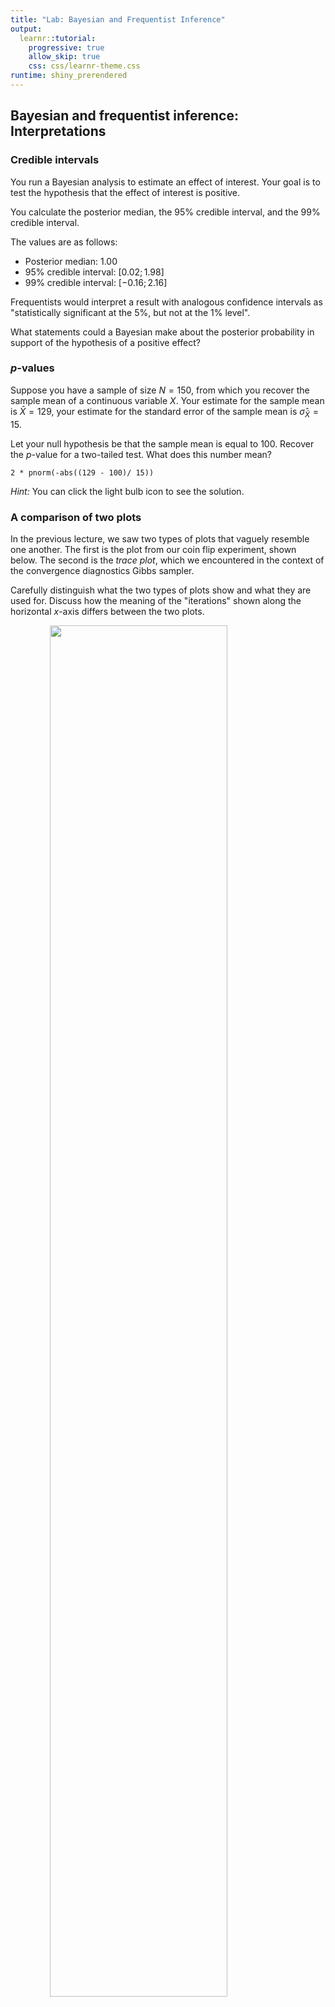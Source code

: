 ```yaml
---
title: "Lab: Bayesian and Frequentist Inference"
output: 
  learnr::tutorial:
    progressive: true
    allow_skip: true
    css: css/learnr-theme.css
runtime: shiny_prerendered
---
```





## Bayesian and frequentist inference: Interpretations

### Credible intervals

You run a Bayesian analysis to estimate an effect of interest. Your goal is to test the hypothesis that the effect of interest is positive.

You calculate the posterior median, the 95% credible interval, and the 99% credible interval.

The values are as follows:

-   Posterior median: $1.00$
-   95% credible interval: $[0.02; 1.98]$
-   99% credible interval: $[-0.16; 2.16]$

Frequentists would interpret a result with analogous confidence intervals as "statistically significant at the 5%, but not at the 1% level".

What statements could a Bayesian make about the posterior probability in support of the hypothesis of a positive effect?

### $p$-values

Suppose you have a sample of size $N=150$, from which you recover the sample mean of a continuous variable $X$. Your estimate for the sample mean is $\bar{X} = 129$, your estimate for the standard error of the sample mean is $\hat{\sigma}_{\bar{X}} = 15$.

Let your null hypothesis be that the sample mean is equal to 100. Recover the $p$-value for a two-tailed test. What does this number mean?

<div class="tutorial-exercise" data-label="p-val-exercixe" data-completion="1" data-diagnostics="1" data-startover="1" data-lines="0" data-pipe="|&gt;"><script type="application/json" data-ui-opts="1">{"engine":"r","has_checker":false,"caption":"<span data-i18n=\"text.enginecap\" data-i18n-opts=\"{&quot;engine&quot;:&quot;R&quot;}\">R Code<\/span>"}</script></div>

<div class="tutorial-exercise-support" data-label="p-val-exercixe-solution" data-completion="1" data-diagnostics="1" data-startover="1" data-lines="0" data-pipe="|&gt;">

```text
2 * pnorm(-abs((129 - 100)/ 15))
```

</div>

*Hint:* You can click the light bulb icon to see the solution.

### A comparison of two plots

In the previous lecture, we saw two types of plots that vaguely resemble one another. The first is the plot from our coin flip experiment, shown below. The second is the *trace plot*, which we encountered in the context of the convergence diagnostics Gibbs sampler.

Carefully distinguish what the two types of plots show and what they are used for. Discuss how the meaning of the "iterations" shown along the horizontal $x$-axis differs between the two plots.

<img src="01-03-lab_files/figure-html/coin-sim2-1.png" width="75%" style="display: block; margin: auto;" />

### Random variables

According to the [English-language Wikipedia](https://en.wikipedia.org/wiki/Random_variable), a *"random variable (also called random quantity, aleatory variable, or stochastic variable) is a mathematical formalization of a quantity or object which depends on random events"*. Its distribution is *"a probability measure on the set of all possible values of the random variable*". We usually think of these distributions in terms of known [probability distributions](https://en.wikipedia.org/wiki/Probability_distribution) (i.e., pmf's or pdf's).

Considering this definition and what you have learned today:

-   Why do frequentists think of data, but not of parameters as random variables?
-   Why do Bayesians think of parameters, but not of data as random variables?

### Confidence intervals

Somebody tries to convince you that a 95% confidence interval contains the true population parameter with 95% probability. Why is this incorrect?

## Posterior summaries and convergence diagnostics

### Prompt

This exercise presents you with three triplets of Markov Chains. These are preloaded in the code chunk below as `chains1`, `chains2`, and `chains3`.

For each object,

1.  Diagnose the chains for any potential problems using the following tools from the `coda` package:
    1.  Trace plots
    2.  Autocorrelation plots
    3.  Potential scale reduction statistic $\hat{R}$ for within and between chain variance
2.  Interpret your diagnosis: What specific problems of non-convergence, if any, do you find?



<div class="tutorial-exercise" data-label="convdiag" data-completion="1" data-diagnostics="1" data-startover="1" data-lines="10" data-pipe="|&gt;"><script type="application/json" data-ui-opts="1">{"engine":"r","has_checker":false,"caption":"<span data-i18n=\"text.enginecap\" data-i18n-opts=\"{&quot;engine&quot;:&quot;R&quot;}\">R Code<\/span>"}</script></div>

<div class="tutorial-exercise-support" data-label="convdiag-solution" data-completion="1" data-diagnostics="1" data-startover="1" data-lines="0" data-pipe="|&gt;">

```text
# Trace plot
traceplot(chains1)

# Autocorrelation plot
autocorr.plot(chains1)

# Gelman-Rubin diagnostic
gelman.diag(chains1)

# proceed analogously for chains2 and chains3
```

</div>


## Diagnosing, interpreting, and reporting results from a Gibbs sampler for the linear model

### The linear model

Since this is the first regression model we use in a Bayesian estimation framework, it is worthwhile repeating some fundamentals of statistical modeling. Feel free to skip these explanatory sections if you feel you are sufficiently familiar with these concepts.

### Likelihood

The likelihood gives the *generative model* or *data-generating process* for the outcome, $y$.

The linear model stipulates that the observed outcomes $y_i$ for every unit $i$ can be expressed as realizations from a normal distribution with unit-specific *mean or location parameter* $\mu_i$ and a constant (i.e., general) *variance or scale parameter* $\sigma^2$.

$$y_i \sim \text{N}(\mu_i, \sigma^2) \text{ for all }i = 1,...N$$

or, alternatively,

$$y_i = \mu_i + \epsilon_i  \text{ for all }i = 1,...N \\ \epsilon_i \sim \text{N}(0, \sigma^2)$$ The latter notation makes explicit that each observed $y_i$ can be thought of as a combination of a *systematic component*, $\mu_i$, and a *stochastic error component*, $\epsilon_i$, which follows a zero-mean normal distribution with constant variance $\sigma^2$.

### The systematic component

The systematic component is represented by the mean parameter $\mu_i$. In fact, $\mu_i$ is merely a *transformed parameter*: It is a linear function of unit-specific data $\mathbf{x}_i$ and coefficients $\beta$.

The formula below illustrates this, using the row vector notation $\mathbf{x}_i^{\prime} \beta$ as shorthand for the scalar notation $\beta_1 + \beta_2 x_{i, 2} + ...+\beta_k x_{i,k}$.

$$\mu_i = \underbrace{\mathbf{x}_i^{\prime} \beta}_{= \beta_1 + \beta_2 x_{i, 2} + ...+\beta_k x_{i,k}}  \text{ for all }i = 1,...N$$ 

### Parameters and priors

Parameters are the unknown quantities in our models whose posterior distributions we seek to infer.

In the linear model, all coefficients $\beta$ as well as the variance $\sigma^2$ are model parameters. As a variance parameter, $\sigma^2$ must take on strictly positive values.

In Bayesian data analysis, all parameters must be assigned *priors*. For our Gibbs sampler, we assign uninformative, vague priors for all parameters:

-   Independent normal priors for all coefficients: $\beta_k \sim \text{Normal}(0, 100) \text{ for } k = 1,..., K$
-   An inverse Gamma prior for the variance: $\sigma^2 \sim \text{Gamma}^{-1}(20, 200)$.

Our Gibbs sampler will then update these distributions and eventually sample from the posterior target distributions of the five parameters.

### Data

We model respondents' support for the AfD (`sup_afd`, measured on an 11-point scale ranging from -5 to 5) as a function of respondents' pro-redistribution preferences (`se_self`) and anti-immigration preferences (`la_self`).

Both `se_self` and `la_self` are measured on 11-point scales:

-   `se_self` ranges from values (0) "less taxes and deductions, even if that means less social spending" to (10) "more social spending, even if that means more taxes and deductions".
-   `la_self` ranges from values (0) "facilitate immigration" to (10) "restrict immigration".

The model formula is given by

$$\mathtt{sup\_afd} = \beta_1 + \beta_2 \mathtt{se\_self} + \beta_3 \mathtt{la\_self} + \epsilon$$

### Diagnose the estimates

The code chunks below contain preloaded posterior draws from a Gibbs sampler of the linear model. The object is named `gibbs_draws`.

Diagnose the estimates for signs of non-convergence using (at least) traceplots and the Gelman-Rubin diagnostic.

<div class="tutorial-exercise" data-label="lm-diag" data-completion="1" data-diagnostics="1" data-startover="1" data-lines="10" data-pipe="|&gt;"><script type="application/json" data-ui-opts="1">{"engine":"r","has_checker":false,"caption":"<span data-i18n=\"text.enginecap\" data-i18n-opts=\"{&quot;engine&quot;:&quot;R&quot;}\">R Code<\/span>"}</script></div>

<div class="tutorial-exercise-support" data-label="lm-diag-solution" data-completion="1" data-diagnostics="1" data-startover="1" data-lines="0" data-pipe="|&gt;">

```text
# Trace plot
traceplot(gibbs_draws)

# Gelman-Rubin diagnostic
gelman.diag(gibbs_draws)
```

</div>

### Summarize the estimates

The code chunk below contains code that pools the posterior draws across all chains. The resulting objects is a data frame, where each column holds the stacked posterior draws of a given parameter.

Summarize the posterior distribution in terms of posterior medians, posterior standard deviations, and the 95% credible interval using `apply()`.

<div class="tutorial-exercise" data-label="lm-sum" data-completion="1" data-diagnostics="1" data-startover="1" data-lines="10" data-pipe="|&gt;">

```text
# Pool posterior draws across chains
pooled_gibbs_draws <- do.call(rbind.data.frame, gibbs_draws)
```

<script type="application/json" data-ui-opts="1">{"engine":"r","has_checker":false,"caption":"<span data-i18n=\"text.enginecap\" data-i18n-opts=\"{&quot;engine&quot;:&quot;R&quot;}\">R Code<\/span>"}</script></div>

<div class="tutorial-exercise-support" data-label="lm-sum-solution" data-completion="1" data-diagnostics="1" data-startover="1" data-lines="0" data-pipe="|&gt;">

```text
# Pool posterior draws across chains
pooled_gibbs_draws <- do.call(rbind.data.frame, gibbs_draws)

# Summarize using apply
round(apply(pooled_gibbs_draws, 2, function(x)
  c("Median" = median(x),
    "SD" = sd(x),
    quantile(x, c(.025, .975)))), 2)
```

</div>

What are your substantive conclusions?


## Probability distributions

### Probability distributions in statistical modeling and inference

In statistical modeling and statistical inference, we commonly encounter probability distributions in two distinct roles:

1.  As distributional characterizations of data-generating processes of outcome variables (e.g., "each single flip of a fair coin is a draw from a Bernoulli distribution with probability parameter 0.5").
2.  As distributional characterizations of inferential uncertainty about model parameters, either in the form of sampling distributions (in frequentist inference) or in the form of prior and posterior distributions (in Bayesian inference).

### Matching distributions and outcomes

To get familiar with some common distributions, briefly skim the top info boxes in the linked Wikipedia articles. They typically convey some central information, such as:

-   The conventional notation of the distribution
-   Its parameters (and their constraints)
-   The support of the distribution
-   Mathematical formulas for the pdf/pmf, CDF, and moments (mean, variance, etc)
-   Visualizations of prototypical distributions given a selection of parameters

1.  [Pareto distribution](https://en.wikipedia.org/wiki/Pareto_distribution)
2.  [Bernoulli distribution](https://en.wikipedia.org/wiki/Bernoulli_distribution)
3.  [Weibull distribution](https://en.wikipedia.org/wiki/Weibull_distribution)
4.  [Beta distribution](https://en.wikipedia.org/wiki/Beta_distribution)
5.  [Categorical distribution](https://en.wikipedia.org/wiki/Categorical_distribution)
6.  [Poisson distribution](https://en.wikipedia.org/wiki/Poisson_distribution)

Which of these distribution would you most likely use to model the following outcomes?

a.  Individuals' time spent in unemployment before reemployment
b.  Countries' unemployment rates
c.  Voters' vote choices in a multi-party election
d.  Countries' income distributions
e.  Individuals' decisions to turnout in an election
f.  Parliamentarians' number of missed plenary sessions

### Bivariate density distributions

Statistical inference often involves the estimation of joint distribution of multiple model parameters. The below shows a hypothetical joint distribution of two correlated parameters.

-   The marginal distributions are characterized by two distributions we encountered as part of the lecture.
    -   Can you guess what these distributions are?
    -   Can you make any approximate statements about the parameters that characterize these distributions?
-   What can you say about the sign of the correlation between the two?


```
## Warning: The dot-dot notation (`..density..`) was deprecated in ggplot2 3.4.0.
## i Please use `after_stat(density)` instead.
## This warning is displayed once every 8 hours.
## Call `lifecycle::last_lifecycle_warnings()` to see where this warning was
## generated.
```

<img src="01-03-lab_files/figure-html/prior-plot-1.png" width="576" style="display: block; margin: auto;" />
preserve1f6a394e75a15cea
preserveb98e1cfc6c0ebff7
preserved5c8a84d029ee56e
preserve7a6bd48e331196db
preserve31829fe714d46b14
preserve55e5e31b38f239be
preserve83fa2cbed86bb500
preserve60439efb6e45818e
preserve76ee0e091d2bd4e3
preservec6b376b338460db2
preserve44c61dbb6cadefca
preserve2d84a5fba9664a9a
preserve3e6179a6bbf96251

<!--html_preserve-->
<script type="application/shiny-prerendered" data-context="dependencies">
{"type":"list","attributes":{},"value":[{"type":"list","attributes":{"names":{"type":"character","attributes":{},"value":["name","version","src","meta","script","stylesheet","head","attachment","package","all_files","pkgVersion"]},"class":{"type":"character","attributes":{},"value":["html_dependency"]}},"value":[{"type":"character","attributes":{},"value":["header-attrs"]},{"type":"character","attributes":{},"value":["2.24"]},{"type":"list","attributes":{"names":{"type":"character","attributes":{},"value":["file"]}},"value":[{"type":"character","attributes":{},"value":["rmd/h/pandoc"]}]},{"type":"NULL"},{"type":"character","attributes":{},"value":["header-attrs.js"]},{"type":"NULL"},{"type":"NULL"},{"type":"NULL"},{"type":"character","attributes":{},"value":["rmarkdown"]},{"type":"logical","attributes":{},"value":[true]},{"type":"character","attributes":{},"value":["2.24"]}]},{"type":"list","attributes":{"names":{"type":"character","attributes":{},"value":["name","version","src","meta","script","stylesheet","head","attachment","package","all_files","pkgVersion"]},"class":{"type":"character","attributes":{},"value":["html_dependency"]}},"value":[{"type":"character","attributes":{},"value":["jquery"]},{"type":"character","attributes":{},"value":["3.6.0"]},{"type":"list","attributes":{"names":{"type":"character","attributes":{},"value":["file"]}},"value":[{"type":"character","attributes":{},"value":["lib/3.6.0"]}]},{"type":"NULL"},{"type":"character","attributes":{},"value":["jquery-3.6.0.min.js"]},{"type":"NULL"},{"type":"NULL"},{"type":"NULL"},{"type":"character","attributes":{},"value":["jquerylib"]},{"type":"logical","attributes":{},"value":[true]},{"type":"character","attributes":{},"value":["0.1.4"]}]},{"type":"list","attributes":{"names":{"type":"character","attributes":{},"value":["name","version","src","meta","script","stylesheet","head","attachment","package","all_files","pkgVersion"]},"class":{"type":"character","attributes":{},"value":["html_dependency"]}},"value":[{"type":"character","attributes":{},"value":["bootstrap"]},{"type":"character","attributes":{},"value":["3.3.5"]},{"type":"list","attributes":{"names":{"type":"character","attributes":{},"value":["file"]}},"value":[{"type":"character","attributes":{},"value":["rmd/h/bootstrap"]}]},{"type":"list","attributes":{"names":{"type":"character","attributes":{},"value":["viewport"]}},"value":[{"type":"character","attributes":{},"value":["width=device-width, initial-scale=1"]}]},{"type":"character","attributes":{},"value":["js/bootstrap.min.js","shim/html5shiv.min.js","shim/respond.min.js"]},{"type":"character","attributes":{},"value":["css/cerulean.min.css"]},{"type":"character","attributes":{},"value":["<style>h1 {font-size: 34px;}\n       h1.title {font-size: 38px;}\n       h2 {font-size: 30px;}\n       h3 {font-size: 24px;}\n       h4 {font-size: 18px;}\n       h5 {font-size: 16px;}\n       h6 {font-size: 12px;}\n       code {color: inherit; background-color: rgba(0, 0, 0, 0.04);}\n       pre:not([class]) { background-color: white }<\/style>"]},{"type":"NULL"},{"type":"character","attributes":{},"value":["rmarkdown"]},{"type":"logical","attributes":{},"value":[true]},{"type":"character","attributes":{},"value":["2.24"]}]},{"type":"list","attributes":{"names":{"type":"character","attributes":{},"value":["name","version","src","meta","script","stylesheet","head","attachment","package","all_files","pkgVersion"]},"class":{"type":"character","attributes":{},"value":["html_dependency"]}},"value":[{"type":"character","attributes":{},"value":["pagedtable"]},{"type":"character","attributes":{},"value":["1.1"]},{"type":"list","attributes":{"names":{"type":"character","attributes":{},"value":["file"]}},"value":[{"type":"character","attributes":{},"value":["rmd/h/pagedtable-1.1"]}]},{"type":"NULL"},{"type":"character","attributes":{},"value":["js/pagedtable.js"]},{"type":"character","attributes":{},"value":["css/pagedtable.css"]},{"type":"NULL"},{"type":"NULL"},{"type":"character","attributes":{},"value":["rmarkdown"]},{"type":"logical","attributes":{},"value":[true]},{"type":"character","attributes":{},"value":["2.24"]}]},{"type":"list","attributes":{"names":{"type":"character","attributes":{},"value":["name","version","src","meta","script","stylesheet","head","attachment","package","all_files","pkgVersion"]},"class":{"type":"character","attributes":{},"value":["html_dependency"]}},"value":[{"type":"character","attributes":{},"value":["highlightjs"]},{"type":"character","attributes":{},"value":["9.12.0"]},{"type":"list","attributes":{"names":{"type":"character","attributes":{},"value":["file"]}},"value":[{"type":"character","attributes":{},"value":["rmd/h/highlightjs"]}]},{"type":"NULL"},{"type":"character","attributes":{},"value":["highlight.js"]},{"type":"character","attributes":{},"value":["textmate.css"]},{"type":"NULL"},{"type":"NULL"},{"type":"character","attributes":{},"value":["rmarkdown"]},{"type":"logical","attributes":{},"value":[true]},{"type":"character","attributes":{},"value":["2.24"]}]},{"type":"list","attributes":{"names":{"type":"character","attributes":{},"value":["name","version","src","meta","script","stylesheet","head","attachment","package","all_files","pkgVersion"]},"class":{"type":"character","attributes":{},"value":["html_dependency"]}},"value":[{"type":"character","attributes":{},"value":["tutorial"]},{"type":"character","attributes":{},"value":["0.11.5"]},{"type":"list","attributes":{"names":{"type":"character","attributes":{},"value":["file"]}},"value":[{"type":"character","attributes":{},"value":["lib/tutorial"]}]},{"type":"NULL"},{"type":"character","attributes":{},"value":["tutorial.js"]},{"type":"character","attributes":{},"value":["tutorial.css"]},{"type":"NULL"},{"type":"NULL"},{"type":"character","attributes":{},"value":["learnr"]},{"type":"logical","attributes":{},"value":[true]},{"type":"character","attributes":{},"value":["0.11.5"]}]},{"type":"list","attributes":{"names":{"type":"character","attributes":{},"value":["name","version","src","meta","script","stylesheet","head","attachment","package","all_files","pkgVersion"]},"class":{"type":"character","attributes":{},"value":["html_dependency"]}},"value":[{"type":"character","attributes":{},"value":["i18n"]},{"type":"character","attributes":{},"value":["21.6.10"]},{"type":"list","attributes":{"names":{"type":"character","attributes":{},"value":["file"]}},"value":[{"type":"character","attributes":{},"value":["lib/i18n"]}]},{"type":"NULL"},{"type":"character","attributes":{},"value":["i18next.min.js","tutorial-i18n-init.js"]},{"type":"NULL"},{"type":"character","attributes":{},"value":["<script id=\"i18n-cstm-trns\" type=\"application/json\">{\"language\":\"en\",\"resources\":{\"en\":{\"translation\":{\"button\":{\"runcode\":\"Run Code\",\"runcodetitle\":\"$t(button.runcode) ({{kbd}})\",\"hint\":\"Hint\",\"hint_plural\":\"Hints\",\"hinttitle\":\"$t(button.hint)\",\"hintnext\":\"Next Hint\",\"hintprev\":\"Previous Hint\",\"solution\":\"Solution\",\"solutiontitle\":\"$t(button.solution)\",\"copyclipboard\":\"Copy to Clipboard\",\"startover\":\"Start Over\",\"startovertitle\":\"$t(button.startover)\",\"continue\":\"Continue\",\"submitanswer\":\"Submit Answer\",\"submitanswertitle\":\"$t(button.submitanswer)\",\"previoustopic\":\"Previous Topic\",\"nexttopic\":\"Next Topic\",\"questionsubmit\":\"$t(button.submitanswer)\",\"questiontryagain\":\"Try Again\"},\"text\":{\"startover\":\"Start Over\",\"areyousure\":\"Are you sure you want to start over? (all exercise progress will be reset)\",\"youmustcomplete\":\"You must complete the\",\"exercise\":\"exercise\",\"exercise_plural\":\"exercises\",\"inthissection\":\"in this section before continuing.\",\"code\":\"Code\",\"enginecap\":\"{{engine}} $t(text.code)\",\"quiz\":\"Quiz\",\"blank\":\"blank\",\"blank_plural\":\"blanks\",\"exercisecontainsblank\":\"This exercise contains {{count}} $t(text.blank).\",\"pleasereplaceblank\":\"Please replace {{blank}} with valid code.\",\"unparsable\":\"It looks like this might not be valid R code. R cannot determine how to turn your text into a complete command. You may have forgotten to fill in a blank, to remove an underscore, to include a comma between arguments, or to close an opening <code>&quot;<\\/code>, <code>'<\\/code>, <code>(<\\/code> or <code>{<\\/code> with a matching <code>&quot;<\\/code>, <code>'<\\/code>, <code>)<\\/code> or <code>}<\\/code>.\\n\",\"unparsablequotes\":\"<p>It looks like your R code contains specially formatted quotation marks or &quot;curly&quot; quotes (<code>{{character}}<\\/code>) around character strings, making your code invalid. R requires character values to be contained in straight quotation marks (<code>&quot;<\\/code> or <code>'<\\/code>).<\\/p> {{code}} <p>Don't worry, this is a common source of errors when you copy code from another app that applies its own formatting to text. You can try replacing the code on that line with the following. There may be other places that need to be fixed, too.<\\/p> {{suggestion}}\\n\",\"unparsableunicode\":\"<p>It looks like your R code contains an unexpected special character (<code>{{character}}<\\/code>) that makes your code invalid.<\\/p> {{code}} <p>Sometimes your code may contain a special character that looks like a regular character, especially if you copy and paste the code from another app. Try deleting the special character from your code and retyping it manually.<\\/p>\\n\",\"unparsableunicodesuggestion\":\"<p>It looks like your R code contains an unexpected special character (<code>{{character}}<\\/code>) that makes your code invalid.<\\/p> {{code}} <p>Sometimes your code may contain a special character that looks like a regular character, especially if you copy and paste the code from another app. You can try replacing the code on that line with the following. There may be other places that need to be fixed, too.<\\/p> {{suggestion}}\\n\",\"and\":\"and\",\"or\":\"or\",\"listcomma\":\", \",\"oxfordcomma\":\",\"}}},\"fr\":{\"translation\":{\"button\":{\"runcode\":\"Lancer le Code\",\"runcodetitle\":\"$t(button.runcode) ({{kbd}})\",\"hint\":\"Indication\",\"hint_plural\":\"Indications\",\"hinttitle\":\"$t(button.hint)\",\"hintnext\":\"Indication Suivante\",\"hintprev\":\"Indication Précédente\",\"solution\":\"Solution\",\"solutiontitle\":\"$t(button.solution)\",\"copyclipboard\":\"Copier dans le Presse-papier\",\"startover\":\"Recommencer\",\"startovertitle\":\"$t(button.startover)\",\"continue\":\"Continuer\",\"submitanswer\":\"Soumettre\",\"submitanswertitle\":\"$t(button.submitanswer)\",\"previoustopic\":\"Chapitre Précédent\",\"nexttopic\":\"Chapitre Suivant\",\"questionsubmit\":\"$t(button.submitanswer)\",\"questiontryagain\":\"Réessayer\"},\"text\":{\"startover\":\"Recommencer\",\"areyousure\":\"Êtes-vous certains de vouloir recommencer? (La progression sera remise à zéro)\",\"youmustcomplete\":\"Vous devez d'abord compléter\",\"exercise\":\"l'exercice\",\"exercise_plural\":\"des exercices\",\"inthissection\":\"de cette section avec de continuer.\",\"code\":\"Code\",\"enginecap\":\"$t(text.code) {{engine}}\",\"quiz\":\"Quiz\",\"and\":\"et\",\"or\":\"ou\",\"oxfordcomma\":\"\"}}},\"es\":{\"translation\":{\"button\":{\"runcode\":\"Ejecutar código\",\"runcodetitle\":\"$t(button.runcode) ({{kbd}})\",\"hint\":\"Pista\",\"hint_plural\":\"Pistas\",\"hinttitle\":\"$t(button.hint)\",\"hintnext\":\"Siguiente pista\",\"hintprev\":\"Pista anterior\",\"solution\":\"Solución\",\"solutiontitle\":\"$t(button.solution)\",\"copyclipboard\":\"Copiar al portapapeles\",\"startover\":\"Reiniciar\",\"startovertitle\":\"$t(button.startover)\",\"continue\":\"Continuar\",\"submitanswer\":\"Enviar respuesta\",\"submitanswertitle\":\"$t(button.submitanswer)\",\"previoustopic\":\"Tema anterior\",\"nexttopic\":\"Tema siguiente\",\"questionsubmit\":\"$t(button.submitanswer)\",\"questiontryagain\":\"Volver a intentar\"},\"text\":{\"startover\":\"Reiniciar\",\"areyousure\":\"¿De verdad quieres empezar de nuevo? (todo el progreso del ejercicio se perderá)\",\"youmustcomplete\":\"Debes completar\",\"exercise\":\"el ejercicio\",\"exercise_plural\":\"los ejercicios\",\"inthissection\":\"en esta sección antes de continuar.\",\"code\":\"Código\",\"enginecap\":\"$t(text.code) {{engine}}\",\"quiz\":\"Cuestionario\",\"and\":\"y\",\"or\":\"o\",\"oxfordcomma\":\"\"}}},\"pt\":{\"translation\":{\"button\":{\"runcode\":\"Executar código\",\"runcodetitle\":\"$t(button.runcode) ({{kbd}})\",\"hint\":\"Dica\",\"hint_plural\":\"Dicas\",\"hinttitle\":\"$t(button.hint)\",\"hintnext\":\"Próxima dica\",\"hintprev\":\"Dica anterior\",\"solution\":\"Solução\",\"solutiontitle\":\"$t(button.solution)\",\"copyclipboard\":\"Copiar para a área de transferência\",\"startover\":\"Reiniciar\",\"startovertitle\":\"$t(button.startover)\",\"continue\":\"Continuar\",\"submitanswer\":\"Enviar resposta\",\"submitanswertitle\":\"$t(button.submitanswer)\",\"previoustopic\":\"Tópico anterior\",\"nexttopic\":\"Próximo tópico\",\"questionsubmit\":\"$t(button.submitanswer)\",\"questiontryagain\":\"Tentar novamente\"},\"text\":{\"startover\":\"Reiniciar\",\"areyousure\":\"Tem certeza que deseja começar novamente? (todo o progresso feito será perdido)\",\"youmustcomplete\":\"Você deve completar\",\"exercise\":\"o exercício\",\"exercise_plural\":\"os exercícios\",\"inthissection\":\"nesta seção antes de continuar.\",\"code\":\"Código\",\"enginecap\":\"$t(text.code) {{engine}}\",\"quiz\":\"Quiz\",\"and\":\"e\",\"or\":\"ou\",\"oxfordcomma\":\"\"}}},\"tr\":{\"translation\":{\"button\":{\"runcode\":\"Çalistirma Kodu\",\"runcodetitle\":\"$t(button.runcode) ({{kbd}})\",\"hint\":\"Ipucu\",\"hint_plural\":\"Ipuçlari\",\"hinttitle\":\"$t(button.hint)\",\"hintnext\":\"Sonraki Ipucu\",\"hintprev\":\"Önceki Ipucu\",\"solution\":\"Çözüm\",\"solutiontitle\":\"$t(button.solution)\",\"copyclipboard\":\"Pano'ya Kopyala\",\"startover\":\"Bastan Baslamak\",\"startovertitle\":\"$t(button.startover)\",\"continue\":\"Devam et\",\"submitanswer\":\"Cevabi onayla\",\"submitanswertitle\":\"$t(button.submitanswer)\",\"previoustopic\":\"Önceki Konu\",\"nexttopic\":\"Sonraki Konu\",\"questionsubmit\":\"$t(button.submitanswer)\",\"questiontryagain\":\"Tekrar Deneyin\"},\"text\":{\"startover\":\"Bastan Baslamak\",\"areyousure\":\"Bastan baslamak istediginizden emin misiniz? (tüm egzersiz ilerlemesi kaybolacak)\",\"youmustcomplete\":\"Tamamlamalisin\",\"exercise\":\"egzersiz\",\"exercise_plural\":\"egzersizler\",\"inthissection\":\"devam etmeden önce bu bölümde\",\"code\":\"Kod\",\"enginecap\":\"$t(text.code) {{engine}}\",\"quiz\":\"Sinav\",\"oxfordcomma\":\"\"}}},\"emo\":{\"translation\":{\"button\":{\"runcode\":\"<U+0001F3C3>\",\"runcodetitle\":\"$t(button.runcode) ({{kbd}})\",\"hint\":\"<U+0001F4A1>\",\"hint_plural\":\"$t(button.hint)\",\"hinttitle\":\"$t(button.hint)\",\"solution\":\"<U+0001F3AF>\",\"solutiontitle\":\"$t(button.solution)\",\"copyclipboard\":\"<U+0001F4CB>\",\"startover\":\"<U+23EE>\",\"startovertitle\":\"Start Over\",\"continue\":\"<U+2705>\",\"submitanswer\":\"<U+0001F197>\",\"submitanswertitle\":\"Submit Answer\",\"previoustopic\":\"<U+2B05>\",\"nexttopic\":\"<U+27A1>\",\"questionsubmit\":\"$t(button.submitanswer)\",\"questiontryagain\":\"<U+0001F501>\"},\"text\":{\"startover\":\"<U+23EE>\",\"areyousure\":\"<U+0001F914>\",\"youmustcomplete\":\"<U+26A0><U+FE0F> <U+0001F449> <U+0001F9D1><U+200D><U+0001F4BB>\",\"exercise\":\"\",\"exercise_plural\":\"\",\"inthissection\":\"\",\"code\":\"<U+0001F4BB>\",\"enginecap\":\"$t(text.code) {{engine}}\",\"oxfordcomma\":\"\"}}},\"eu\":{\"translation\":{\"button\":{\"runcode\":\"Kodea egikaritu\",\"runcodetitle\":\"$t(button.runcode) ({{kbd}})\",\"hint\":\"Laguntza\",\"hint_plural\":\"Laguntza\",\"hinttitle\":\"$t(button.hint)\",\"hintnext\":\"Aurreko laguntza\",\"hintprev\":\"Hurrengo laguntza\",\"solution\":\"Ebazpena\",\"solutiontitle\":\"$t(button.solution)\",\"copyclipboard\":\"Arbelean kopiatu\",\"startover\":\"Berrabiarazi\",\"startovertitle\":\"$t(button.startover)\",\"continue\":\"Jarraitu\",\"submitanswer\":\"Erantzuna bidali\",\"submitanswertitle\":\"$t(button.submitanswer)\",\"previoustopic\":\"Aurreko atala\",\"nexttopic\":\"Hurrengo atala\",\"questionsubmit\":\"$t(button.submitanswer)\",\"questiontryagain\":\"Berriro saiatu\"},\"text\":{\"startover\":\"Berrabiarazi\",\"areyousure\":\"Berriro hasi nahi duzu? (egindako lana galdu egingo da)\",\"youmustcomplete\":\"Aurrera egin baino lehen atal honetako\",\"exercise\":\"ariketa egin behar duzu.\",\"exercise_plural\":\"ariketak egin behar dituzu.\",\"inthissection\":\"\",\"code\":\"Kodea\",\"enginecap\":\"$t(text.code) {{engine}}\",\"quiz\":\"Galdetegia\",\"oxfordcomma\":\"\"}}},\"de\":{\"translation\":{\"button\":{\"runcode\":\"Code ausführen\",\"runcodetitle\":\"$t(button.runcode) ({{kbd}})\",\"hint\":\"Tipp\",\"hint_plural\":\"Tipps\",\"hinttitle\":\"$t(button.hint)\",\"hintnext\":\"Nächster Tipp\",\"hintprev\":\"Vorheriger Tipp\",\"solution\":\"Lösung\",\"solutiontitle\":\"$t(button.solution)\",\"copyclipboard\":\"In die Zwischenablage kopieren\",\"startover\":\"Neustart\",\"startovertitle\":\"$t(button.startover)\",\"continue\":\"Weiter\",\"submitanswer\":\"Antwort einreichen\",\"submitanswertitle\":\"$t(button.submitanswer)\",\"previoustopic\":\"Vorheriges Kapitel\",\"nexttopic\":\"Nächstes Kapitel\",\"questionsubmit\":\"$t(button.submitanswer)\",\"questiontryagain\":\"Nochmal versuchen\"},\"text\":{\"startover\":\"Neustart\",\"areyousure\":\"Bist du sicher, dass du neustarten willst? (der gesamte Lernfortschritt wird gelöscht)\",\"youmustcomplete\":\"Vervollstädinge\",\"exercise\":\"die Übung\",\"exercise_plural\":\"die Übungen\",\"inthissection\":\"in diesem Kapitel, bevor du fortfährst.\",\"code\":\"Code\",\"enginecap\":\"$t(text.code) {{engine}}\",\"quiz\":\"Quiz\",\"blank\":\"Lücke\",\"blank_plural\":\"Lücken\",\"pleasereplaceblank\":\"Bitte ersetze {{blank}} mit gültigem Code.\",\"unparsable\":\"Dies scheint kein gültiger R Code zu sein. R kann deinen Text nicht in einen gültigen Befehl übersetzen. Du hast vielleicht vergessen, die Lücke zu füllen, einen Unterstrich zu entfernen, ein Komma zwischen Argumente zu setzen oder ein eröffnendes <code>&quot;<\\/code>, <code>'<\\/code>, <code>(<\\/code> oder <code>{<\\/code> mit einem zugehörigen <code>&quot;<\\/code>, <code>'<\\/code>, <code>)<\\/code> oder <code>}<\\/code> zu schließen.\\n\",\"and\":\"und\",\"or\":\"oder\",\"listcomma\":\", \",\"oxfordcomma\":\",\"}}},\"ko\":{\"translation\":{\"button\":{\"runcode\":\"<U+CF54><U+B4DC> <U+C2E4><U+D589>\",\"runcodetitle\":\"$t(button.runcode) ({{kbd}})\",\"hint\":\"<U+D78C><U+D2B8>\",\"hint_plural\":\"<U+D78C><U+D2B8><U+B4E4>\",\"hinttitle\":\"$t(button.hint)\",\"hintnext\":\"<U+B2E4><U+C74C> <U+D78C><U+D2B8>\",\"hintprev\":\"<U+C774><U+C804> <U+D78C><U+D2B8>\",\"solution\":\"<U+C194><U+B8E8><U+C158>\",\"solutiontitle\":\"$t(button.solution)\",\"copyclipboard\":\"<U+D074><U+B9BD><U+BCF4><U+B4DC><U+C5D0> <U+BCF5><U+C0AC>\",\"startover\":\"<U+C7AC><U+D559><U+C2B5>\",\"startovertitle\":\"$t(button.startover)\",\"continue\":\"<U+B2E4><U+C74C> <U+D559><U+C2B5><U+C73C><U+B85C>\",\"submitanswer\":\"<U+C815><U+B2F5> <U+C81C><U+CD9C>\",\"submitanswertitle\":\"$t(button.submitanswer)\",\"previoustopic\":\"<U+C774><U+C804> <U+D1A0><U+D53D>\",\"nexttopic\":\"<U+B2E4><U+C74C> <U+D1A0><U+D53D>\",\"questionsubmit\":\"$t(button.submitanswer)\",\"questiontryagain\":\"<U+C7AC><U+C2DC><U+B3C4>\"},\"text\":{\"startover\":\"<U+C7AC><U+D559><U+C2B5>\",\"areyousure\":\"<U+B2E4><U+C2DC> <U+C2DC><U+C791> <U+D558><U+C2DC><U+ACA0><U+C2B5><U+B2C8><U+AE4C>? (<U+BAA8><U+B4E0> <U+C608><U+C81C><U+C758> <U+C9C4><U+D589> <U+C815><U+BCF4><U+AC00> <U+C7AC><U+C124><U+C815><U+B429><U+B2C8><U+B2E4>)\",\"youmustcomplete\":\"<U+B2F9><U+C2E0><U+C740> <U+C644><U+B8CC><U+D574><U+C57C> <U+D569><U+B2C8><U+B2E4>\",\"exercise\":\"<U+C5F0><U+C2B5><U+BB38><U+C81C>\",\"exercise_plural\":\"<U+C5F0><U+C2B5><U+BB38><U+C81C><U+B4E4>\",\"inthissection\":\"<U+C774> <U+C139><U+C158><U+C744> <U+C2E4><U+D589><U+D558><U+AE30> <U+C804><U+C5D0>\",\"code\":\"<U+CF54><U+B4DC>\",\"enginecap\":\"$t(text.code) {{engine}}\",\"quiz\":\"<U+D034><U+C988>\",\"blank\":\"<U+ACF5><U+BC31>\",\"blank_plural\":\"<U+ACF5><U+BC31><U+B4E4>\",\"exercisecontainsblank\":\"<U+C774> <U+C5F0><U+C2B5><U+BB38><U+C81C><U+C5D0><U+B294> {{count}}<U+AC1C><U+C758> $t(text.blank)<U+C774> <U+D3EC><U+D568><U+B418><U+C5B4> <U+C788><U+C2B5><U+B2C8><U+B2E4>.\",\"pleasereplaceblank\":\"{{blank}}<U+B97C> <U+C720><U+D6A8><U+D55C> <U+CF54><U+B4DC><U+B85C> <U+BC14><U+AFB8><U+C2ED><U+C2DC><U+C624>.\",\"unparsable\":\"<U+C774><U+AC83><U+C740> <U+C720><U+D6A8><U+D55C> R <U+CF54><U+B4DC><U+AC00> <U+C544><U+B2D0> <U+C218> <U+C788><U+C2B5><U+B2C8><U+B2E4>. R<U+C740> <U+D14D><U+C2A4><U+D2B8><U+B97C> <U+C644><U+C804><U+D55C> <U+BA85><U+B839><U+C73C><U+B85C> <U+BCC0><U+D658><U+D558><U+B294> <U+BC29><U+BC95><U+C744> <U+ACB0><U+C815><U+D560> <U+C218> <U+C5C6><U+C2B5><U+B2C8><U+B2E4>. <U+B2F9><U+C2E0><U+C740> <U+ACF5><U+BC31><U+C774><U+B098> <U+BC11><U+C904><U+C744> <U+B300><U+CCB4><U+D558><U+C5EC> <U+CC44><U+C6B0><U+AE30>, <U+C778><U+C218><U+B97C> <U+CEF4><U+B9C8><U+B85C> <U+AD6C><U+BD84><U+D558><U+AE30>, <U+B610><U+B294> <code>&quot;<\\/code>, <code>'<\\/code>, <code>(<\\/code> , <code>{<\\/code><U+B85C> <U+C2DC><U+C791><U+D558><U+B294> <U+AD6C><U+BB38><U+C744> <U+B2EB><U+B294> <code>&quot;<\\/code>, <code>'<\\/code>, <code>)<\\/code>, <code>}<\\/code><U+C744> <U+C78A><U+C5C8><U+C744> <U+C218><U+B3C4> <U+C788><U+C2B5><U+B2C8><U+B2E4>.\\n\",\"and\":\"<U+ADF8><U+B9AC><U+ACE0>\",\"or\":\"<U+D639><U+C740>\",\"listcomma\":\", \",\"oxfordcomma\":\"\"}}},\"zh\":{\"translation\":{\"button\":{\"runcode\":\"<U+8FD0><U+884C><U+4EE3><U+7801>\",\"runcodetitle\":\"$t(button.runcode) ({{kbd}})\",\"hint\":\"<U+63D0><U+793A>\",\"hint_plural\":\"<U+63D0><U+793A>\",\"hinttitle\":\"$t(button.hint)\",\"hintnext\":\"<U+4E0B><U+4E00><U+4E2A><U+63D0><U+793A>\",\"hintprev\":\"<U+4E0A><U+4E00><U+4E2A><U+63D0><U+793A>\",\"solution\":\"<U+7B54><U+6848>\",\"solutiontitle\":\"$t(button.solution)\",\"copyclipboard\":\"<U+590D><U+5236><U+5230><U+526A><U+5207><U+677F>\",\"startover\":\"<U+91CD><U+65B0><U+5F00><U+59CB>\",\"startovertitle\":\"$t(button.startover)\",\"continue\":\"<U+7EE7><U+7EED>\",\"submitanswer\":\"<U+63D0><U+4EA4><U+7B54><U+6848>\",\"submitanswertitle\":\"$t(button.submitanswer)\",\"previoustopic\":\"<U+4E0A><U+4E00><U+4E13><U+9898>\",\"nexttopic\":\"<U+4E0B><U+4E00><U+4E13><U+9898>\",\"questionsubmit\":\"$t(button.submitanswer)\",\"questiontryagain\":\"<U+518D><U+8BD5><U+4E00><U+6B21>\"},\"text\":{\"startover\":\"<U+91CD><U+7F6E>\",\"areyousure\":\"<U+4F60><U+786E><U+5B9A><U+8981><U+91CD><U+65B0><U+5F00><U+59CB><U+5417>? (<U+6240><U+6709><U+5F53><U+524D><U+8FDB><U+5EA6><U+5C06><U+88AB><U+91CD><U+7F6E>)\",\"youmustcomplete\":\"<U+4F60><U+5FC5><U+987B><U+5B8C><U+6210>\",\"exercise\":\"<U+7EC3><U+4E60>\",\"exercise_plural\":\"<U+7EC3><U+4E60>\",\"inthissection\":\"<U+5728><U+8FDB><U+884C><U+672C><U+8282><U+4E4B><U+524D>\",\"code\":\"<U+4EE3><U+7801>\",\"enginecap\":\"$t(text.code) {{engine}}\",\"quiz\":\"<U+6D4B><U+8BD5>\",\"blank\":\"<U+7A7A>\",\"blank_plural\":\"<U+7A7A>\",\"exercisecontainsblank\":\"<U+672C><U+7EC3><U+4E60><U+5305><U+542B>{{count}}<U+4E2A>$t(text.blank)\",\"pleasereplaceblank\":\"<U+8BF7><U+5728>{{blank}}<U+5185><U+586B><U+5199><U+6070><U+5F53><U+7684><U+4EE3><U+7801>\",\"unparsable\":\"<U+8FD9><U+4F3C><U+4E4E><U+4E0D><U+662F><U+6709><U+6548><U+7684>R<U+4EE3><U+7801><U+3002> R<U+4E0D><U+77E5><U+9053><U+5982><U+4F55><U+5C06><U+60A8><U+7684><U+6587><U+672C><U+8F6C><U+6362><U+4E3A><U+5B8C><U+6574><U+7684><U+547D><U+4EE4><U+3002> <U+60A8><U+662F><U+5426><U+5FD8><U+4E86><U+586B><U+7A7A>,<U+5FD8><U+4E86><U+5220><U+9664><U+4E0B><U+5212><U+7EBF>,<U+5FD8><U+4E86><U+5728><U+53C2><U+6570><U+4E4B><U+95F4><U+5305><U+542B><U+9017><U+53F7>,<U+6216><U+8005><U+662F><U+5FD8><U+4E86><U+7528><code>&quot;<\\/code>, <code>'<\\/code>, <code>)<\\/code>,<code>}<\\/code><U+6765><U+5C01><U+95ED><code>&quot;<\\/code>, <code>'<\\/code>, <code>(<\\/code><U+3002> or <code>{<\\/code><U+3002>\\n\",\"unparsablequotes\":\"<p><U+60A8><U+7684>R<U+4EE3><U+7801><U+4E2D><U+4F3C><U+4E4E><U+542B><U+6709><U+7279><U+6B8A><U+683C><U+5F0F><U+7684><U+5F15><U+53F7>,<U+6216><U+8005><U+5F2F><U+5F15><U+53F7>(<code>{{character}}<\\/code>) <U+5728><U+5B57><U+7B26><U+4E32><U+524D><U+540E>,<U+5728>R<U+4E2D><U+5B57><U+7B26><U+4E32><U+5E94><U+8BE5><U+88AB><U+76F4><U+5F15><U+53F7>(<code>&quot;<\\/code> <U+6216><U+8005> <code>'<\\/code>)<U+5305><U+88F9><U+3002><\\/p> {{code}} <p><U+522B><U+62C5><U+5FC3>,<U+8BE5><U+9519><U+8BEF><U+7ECF><U+5E38><U+5728><U+590D><U+5236><U+7C98><U+8D34><U+5305><U+542B><U+683C><U+5F0F><U+7684><U+4EE3><U+7801><U+65F6><U+9047><U+5230>, <U+60A8><U+53EF><U+4EE5><U+5C1D><U+8BD5><U+5C06><U+8BE5><U+884C><U+4E2D><U+7684><U+4EE3><U+7801><U+66FF><U+6362><U+4E3A><U+4EE5><U+4E0B><U+4EE3><U+7801>,<U+4E5F><U+8BB8><U+8FD8><U+6709><U+5176><U+4ED6><U+5730><U+65B9><U+9700><U+8981><U+4FEE><U+6539><U+3002><\\/p> {{suggestion}}\\n\",\"unparsableunicode\":\"<p><U+60A8><U+7684><U+4EE3><U+7801><U+4E2D><U+4F3C><U+4E4E><U+5305><U+542B><U+6709><U+5F02><U+5E38><U+5B57><U+7B26>(<code>{{character}}<\\/code>),<U+5BFC><U+81F4><U+4EE3><U+7801><U+65E0><U+6548><U+3002><\\/p> {{code}} <p><U+6709><U+65F6><U+5019><U+4F60><U+7684><U+4EE3><U+7801><U+53EF><U+80FD><U+542B><U+6709><U+770B><U+4F3C><U+6B63><U+5E38><U+5B57><U+7B26><U+7684><U+7279><U+6B8A><U+5B57><U+7B26>,<U+7279><U+522B><U+662F><U+5F53><U+4F60><U+590D><U+5236><U+7C98><U+8D34><U+5176><U+4ED6><U+6765><U+6E90><U+4EE3><U+7801><U+7684><U+65F6><U+5019><U+3002> <U+8BF7><U+8BD5><U+7740><U+5220><U+9664><U+8FD9><U+4E9B><U+7279><U+6B8A><U+5B57><U+7B26>,<U+91CD><U+65B0><U+8F93><U+5165><\\/p>\\n\",\"unparsableunicodesuggestion\":\"<p><U+60A8><U+7684><U+4EE3><U+7801><U+4E2D><U+4F3C><U+4E4E><U+5305><U+542B><U+6709><U+5F02><U+5E38><U+5B57><U+7B26>(<code>{{character}}<\\/code>),<U+5BFC><U+81F4><U+4EE3><U+7801><U+65E0><U+6548><U+3002><\\/p> {{code}} <p><U+6709><U+65F6><U+5019><U+4F60><U+7684><U+4EE3><U+7801><U+53EF><U+80FD><U+542B><U+6709><U+770B><U+4F3C><U+6B63><U+5E38><U+5B57><U+7B26><U+7684><U+7279><U+6B8A><U+5B57><U+7B26>,<U+7279><U+522B><U+662F><U+5F53><U+4F60><U+590D><U+5236><U+7C98><U+8D34><U+5176><U+4ED6><U+6765><U+6E90><U+4EE3><U+7801><U+7684><U+65F6><U+5019><U+3002> <U+8BF7><U+8BD5><U+7740><U+5220><U+9664><U+8FD9><U+4E9B><U+7279><U+6B8A><U+5B57><U+7B26>,<U+91CD><U+65B0><U+8F93><U+5165><\\/p>\\n\",\"and\":\"<U+4E14>\",\"or\":\"<U+6216>\",\"listcomma\":\",\",\"oxfordcomma\":\",\"}}},\"pl\":{\"translation\":{\"button\":{\"runcode\":\"Uruchom kod\",\"runcodetitle\":\"$t(button.runcode) ({{kbd}})\",\"hint\":\"Podpowiedz\",\"hint_plural\":\"Podpowiedzi\",\"hinttitle\":\"$t(button.hint)\",\"hintnext\":\"Nastepna podpowiedz\",\"hintprev\":\"Poprzednia podpowiedz\",\"solution\":\"Rozwiazanie\",\"solutiontitle\":\"$t(button.solution)\",\"copyclipboard\":\"Kopiuj do schowka\",\"startover\":\"Zacznij od poczatku\",\"startovertitle\":\"$t(button.startover)\",\"continue\":\"Kontynuuj\",\"submitanswer\":\"Wyslij\",\"submitanswertitle\":\"$t(button.submitanswer)\",\"previoustopic\":\"Poprzednia sekcja\",\"nexttopic\":\"Nastepna sekcja\",\"questionsubmit\":\"$t(button.submitanswer)\",\"questiontryagain\":\"Spróbuj ponownie\"},\"text\":{\"startover\":\"Zacznij od poczatku\",\"areyousure\":\"Czy na pewno chcesz zaczac od poczatku? (caly postep w zadaniu zostanie utracony)\",\"youmustcomplete\":\"Musisz ukonczyc\",\"exercise\":\"cwiczenie\",\"exercise_plural\":\"cwiczenia\",\"inthissection\":\"w tej sekcji przed kontynuowaniem\",\"code\":\"Kod\",\"enginecap\":\"$t(text.code) {{engine}}\",\"quiz\":\"Quiz\",\"blank\":\"luka\",\"blank_plural\":\"luk(i)\",\"exercisecontainsblank\":\"To cwiczenie zawiera {{count}} $t(text.blank).\",\"pleasereplaceblank\":\"Prosze uzupelnic {{blank}} prawidlowym kodem.\",\"unparsable\":\"Wyglada na to, ze moze to nie byc prawidlowy kod R. R nie jest w stanie przetworzyc Twojego tekstu na polecenie. Mogles(-as) zapomniec wypelnic luki, usunac podkreslnik, umiescic przecinka miedzy argumentami, lub zamknac znak <code>&quot;<\\/code>, <code>'<\\/code>, <code>(<\\/code> lub <code>{<\\/code> odpowiadajacym <code>&quot;<\\/code>, <code>'<\\/code>, <code>)<\\/code> lub <code>}<\\/code>.\\n\",\"unparsablequotes\":\"<p>Wyglada na to, ze Twój kod zawiera szczególnie sformatowane cudzyslowy lub cudzyslowy typograficzne (<code>{{character}}<\\/code>) przy ciagach znaków, co sprawia, ze kod jest niepoprawny. R wymaga cudzyslowów prostych (<code>&quot;<\\/code> albo <code>'<\\/code>).<\\/p> {{code}} <p>Nie martw sie, to powszechne zródlo bledów, gdy kopiuje sie kod z innego programu, który sam formatuje teskt. Mozesz spróbowac zastapic swój kod nastepujacym kodem. Moga byc tez inne miejsca, które wymagaja poprawienia.<\\/p> {{suggestion}}\\n\",\"unparsableunicode\":\"<p>Wyglada na to, ze Twój kod zawiera niespodziewany znak specjalny (<code>{{character}}<\\/code>), co sprawia, ze kod jest niepoprawny.<\\/p> {{code}} <p>Czasami Twój kod moze zawierac znak specjalny, który wyglada jak zwykly znak, zwlaszcza jesli kopiujesz kod z innego programu. Spróbuj usunac znak specjalny i wpisac do ponownie recznie.<\\/p>\\n\",\"unparsableunicodesuggestion\":\"<p>Wyglada na to, ze Twój kod zawiera niespodziewany znak specjalny (<code>{{character}}<\\/code>), co sprawia, ze kod jest niepoprawny.<\\/p> {{code}} <p>Czasami Twój kod moze zawierac znak specjalny, który wyglada jak zwykly znak, zwlaszcza jesli kopiujesz kod z innego programu. Mozesz spróbowac zastapic swój kod nastepujacym kodem. Moga byc tez inne miejsca, które wymagaja poprawienia.<\\/p> {{suggestion}}\\n\",\"and\":\"i\",\"or\":\"lub\",\"listcomma\":\", \",\"oxfordcomma\":\"\"}}}}}<\/script>"]},{"type":"NULL"},{"type":"character","attributes":{},"value":["learnr"]},{"type":"logical","attributes":{},"value":[true]},{"type":"character","attributes":{},"value":["0.11.5"]}]},{"type":"list","attributes":{"names":{"type":"character","attributes":{},"value":["name","version","src","meta","script","stylesheet","head","attachment","package","all_files","pkgVersion"]},"class":{"type":"character","attributes":{},"value":["html_dependency"]}},"value":[{"type":"character","attributes":{},"value":["tutorial-format"]},{"type":"character","attributes":{},"value":["0.11.5"]},{"type":"list","attributes":{"names":{"type":"character","attributes":{},"value":["file"]}},"value":[{"type":"character","attributes":{},"value":["rmarkdown/templates/tutorial/resources"]}]},{"type":"NULL"},{"type":"character","attributes":{},"value":["tutorial-format.js"]},{"type":"character","attributes":{},"value":["tutorial-format.css","rstudio-theme.css"]},{"type":"NULL"},{"type":"NULL"},{"type":"character","attributes":{},"value":["learnr"]},{"type":"logical","attributes":{},"value":[true]},{"type":"character","attributes":{},"value":["0.11.5"]}]},{"type":"list","attributes":{"names":{"type":"character","attributes":{},"value":["name","version","src","meta","script","stylesheet","head","attachment","package","all_files","pkgVersion"]},"class":{"type":"character","attributes":{},"value":["html_dependency"]}},"value":[{"type":"character","attributes":{},"value":["jquery"]},{"type":"character","attributes":{},"value":["3.6.0"]},{"type":"list","attributes":{"names":{"type":"character","attributes":{},"value":["file"]}},"value":[{"type":"character","attributes":{},"value":["lib/3.6.0"]}]},{"type":"NULL"},{"type":"character","attributes":{},"value":["jquery-3.6.0.min.js"]},{"type":"NULL"},{"type":"NULL"},{"type":"NULL"},{"type":"character","attributes":{},"value":["jquerylib"]},{"type":"logical","attributes":{},"value":[true]},{"type":"character","attributes":{},"value":["0.1.4"]}]},{"type":"list","attributes":{"names":{"type":"character","attributes":{},"value":["name","version","src","meta","script","stylesheet","head","attachment","package","all_files","pkgVersion"]},"class":{"type":"character","attributes":{},"value":["html_dependency"]}},"value":[{"type":"character","attributes":{},"value":["navigation"]},{"type":"character","attributes":{},"value":["1.1"]},{"type":"list","attributes":{"names":{"type":"character","attributes":{},"value":["file"]}},"value":[{"type":"character","attributes":{},"value":["rmd/h/navigation-1.1"]}]},{"type":"NULL"},{"type":"character","attributes":{},"value":["tabsets.js"]},{"type":"NULL"},{"type":"NULL"},{"type":"NULL"},{"type":"character","attributes":{},"value":["rmarkdown"]},{"type":"logical","attributes":{},"value":[true]},{"type":"character","attributes":{},"value":["2.24"]}]},{"type":"list","attributes":{"names":{"type":"character","attributes":{},"value":["name","version","src","meta","script","stylesheet","head","attachment","package","all_files","pkgVersion"]},"class":{"type":"character","attributes":{},"value":["html_dependency"]}},"value":[{"type":"character","attributes":{},"value":["highlightjs"]},{"type":"character","attributes":{},"value":["9.12.0"]},{"type":"list","attributes":{"names":{"type":"character","attributes":{},"value":["file"]}},"value":[{"type":"character","attributes":{},"value":["rmd/h/highlightjs"]}]},{"type":"NULL"},{"type":"character","attributes":{},"value":["highlight.js"]},{"type":"character","attributes":{},"value":["default.css"]},{"type":"NULL"},{"type":"NULL"},{"type":"character","attributes":{},"value":["rmarkdown"]},{"type":"logical","attributes":{},"value":[true]},{"type":"character","attributes":{},"value":["2.24"]}]},{"type":"list","attributes":{"names":{"type":"character","attributes":{},"value":["name","version","src","meta","script","stylesheet","head","attachment","package","all_files","pkgVersion"]},"class":{"type":"character","attributes":{},"value":["html_dependency"]}},"value":[{"type":"character","attributes":{},"value":["jquery"]},{"type":"character","attributes":{},"value":["3.6.0"]},{"type":"list","attributes":{"names":{"type":"character","attributes":{},"value":["file"]}},"value":[{"type":"character","attributes":{},"value":["lib/3.6.0"]}]},{"type":"NULL"},{"type":"character","attributes":{},"value":["jquery-3.6.0.min.js"]},{"type":"NULL"},{"type":"NULL"},{"type":"NULL"},{"type":"character","attributes":{},"value":["jquerylib"]},{"type":"logical","attributes":{},"value":[true]},{"type":"character","attributes":{},"value":["0.1.4"]}]},{"type":"list","attributes":{"names":{"type":"character","attributes":{},"value":["name","version","src","meta","script","stylesheet","head","attachment","package","all_files","pkgVersion"]},"class":{"type":"character","attributes":{},"value":["html_dependency"]}},"value":[{"type":"character","attributes":{},"value":["font-awesome"]},{"type":"character","attributes":{},"value":["6.4.2"]},{"type":"list","attributes":{"names":{"type":"character","attributes":{},"value":["file"]}},"value":[{"type":"character","attributes":{},"value":["fontawesome"]}]},{"type":"NULL"},{"type":"NULL"},{"type":"character","attributes":{},"value":["css/all.min.css","css/v4-shims.min.css"]},{"type":"NULL"},{"type":"NULL"},{"type":"character","attributes":{},"value":["fontawesome"]},{"type":"logical","attributes":{},"value":[true]},{"type":"character","attributes":{},"value":["0.5.2"]}]},{"type":"list","attributes":{"names":{"type":"character","attributes":{},"value":["name","version","src","meta","script","stylesheet","head","attachment","package","all_files","pkgVersion"]},"class":{"type":"character","attributes":{},"value":["html_dependency"]}},"value":[{"type":"character","attributes":{},"value":["bootbox"]},{"type":"character","attributes":{},"value":["5.5.2"]},{"type":"list","attributes":{"names":{"type":"character","attributes":{},"value":["file"]}},"value":[{"type":"character","attributes":{},"value":["lib/bootbox"]}]},{"type":"NULL"},{"type":"character","attributes":{},"value":["bootbox.min.js"]},{"type":"NULL"},{"type":"NULL"},{"type":"NULL"},{"type":"character","attributes":{},"value":["learnr"]},{"type":"logical","attributes":{},"value":[true]},{"type":"character","attributes":{},"value":["0.11.5"]}]},{"type":"list","attributes":{"names":{"type":"character","attributes":{},"value":["name","version","src","meta","script","stylesheet","head","attachment","package","all_files","pkgVersion"]},"class":{"type":"character","attributes":{},"value":["html_dependency"]}},"value":[{"type":"character","attributes":{},"value":["idb-keyvalue"]},{"type":"character","attributes":{},"value":["3.2.0"]},{"type":"list","attributes":{"names":{"type":"character","attributes":{},"value":["file"]}},"value":[{"type":"character","attributes":{},"value":["lib/idb-keyval"]}]},{"type":"NULL"},{"type":"character","attributes":{},"value":["idb-keyval-iife-compat.min.js"]},{"type":"NULL"},{"type":"NULL"},{"type":"NULL"},{"type":"character","attributes":{},"value":["learnr"]},{"type":"logical","attributes":{},"value":[false]},{"type":"character","attributes":{},"value":["0.11.5"]}]},{"type":"list","attributes":{"names":{"type":"character","attributes":{},"value":["name","version","src","meta","script","stylesheet","head","attachment","package","all_files","pkgVersion"]},"class":{"type":"character","attributes":{},"value":["html_dependency"]}},"value":[{"type":"character","attributes":{},"value":["tutorial"]},{"type":"character","attributes":{},"value":["0.11.5"]},{"type":"list","attributes":{"names":{"type":"character","attributes":{},"value":["file"]}},"value":[{"type":"character","attributes":{},"value":["lib/tutorial"]}]},{"type":"NULL"},{"type":"character","attributes":{},"value":["tutorial.js"]},{"type":"character","attributes":{},"value":["tutorial.css"]},{"type":"NULL"},{"type":"NULL"},{"type":"character","attributes":{},"value":["learnr"]},{"type":"logical","attributes":{},"value":[true]},{"type":"character","attributes":{},"value":["0.11.5"]}]},{"type":"list","attributes":{"names":{"type":"character","attributes":{},"value":["name","version","src","meta","script","stylesheet","head","attachment","package","all_files","pkgVersion"]},"class":{"type":"character","attributes":{},"value":["html_dependency"]}},"value":[{"type":"character","attributes":{},"value":["ace"]},{"type":"character","attributes":{},"value":["1.10.1"]},{"type":"list","attributes":{"names":{"type":"character","attributes":{},"value":["file"]}},"value":[{"type":"character","attributes":{},"value":["lib/ace"]}]},{"type":"NULL"},{"type":"character","attributes":{},"value":["ace.js"]},{"type":"NULL"},{"type":"NULL"},{"type":"NULL"},{"type":"character","attributes":{},"value":["learnr"]},{"type":"logical","attributes":{},"value":[true]},{"type":"character","attributes":{},"value":["0.11.5"]}]},{"type":"list","attributes":{"names":{"type":"character","attributes":{},"value":["name","version","src","meta","script","stylesheet","head","attachment","package","all_files","pkgVersion"]},"class":{"type":"character","attributes":{},"value":["html_dependency"]}},"value":[{"type":"character","attributes":{},"value":["clipboardjs"]},{"type":"character","attributes":{},"value":["2.0.10"]},{"type":"list","attributes":{"names":{"type":"character","attributes":{},"value":["file"]}},"value":[{"type":"character","attributes":{},"value":["lib/clipboardjs"]}]},{"type":"NULL"},{"type":"character","attributes":{},"value":["clipboard.min.js"]},{"type":"NULL"},{"type":"NULL"},{"type":"NULL"},{"type":"character","attributes":{},"value":["learnr"]},{"type":"logical","attributes":{},"value":[true]},{"type":"character","attributes":{},"value":["0.11.5"]}]},{"type":"list","attributes":{"names":{"type":"character","attributes":{},"value":["name","version","src","meta","script","stylesheet","head","attachment","package","all_files","pkgVersion"]},"class":{"type":"character","attributes":{},"value":["html_dependency"]}},"value":[{"type":"character","attributes":{},"value":["ace"]},{"type":"character","attributes":{},"value":["1.10.1"]},{"type":"list","attributes":{"names":{"type":"character","attributes":{},"value":["file"]}},"value":[{"type":"character","attributes":{},"value":["lib/ace"]}]},{"type":"NULL"},{"type":"character","attributes":{},"value":["ace.js"]},{"type":"NULL"},{"type":"NULL"},{"type":"NULL"},{"type":"character","attributes":{},"value":["learnr"]},{"type":"logical","attributes":{},"value":[true]},{"type":"character","attributes":{},"value":["0.11.5"]}]},{"type":"list","attributes":{"names":{"type":"character","attributes":{},"value":["name","version","src","meta","script","stylesheet","head","attachment","package","all_files","pkgVersion"]},"class":{"type":"character","attributes":{},"value":["html_dependency"]}},"value":[{"type":"character","attributes":{},"value":["clipboardjs"]},{"type":"character","attributes":{},"value":["2.0.10"]},{"type":"list","attributes":{"names":{"type":"character","attributes":{},"value":["file"]}},"value":[{"type":"character","attributes":{},"value":["lib/clipboardjs"]}]},{"type":"NULL"},{"type":"character","attributes":{},"value":["clipboard.min.js"]},{"type":"NULL"},{"type":"NULL"},{"type":"NULL"},{"type":"character","attributes":{},"value":["learnr"]},{"type":"logical","attributes":{},"value":[true]},{"type":"character","attributes":{},"value":["0.11.5"]}]},{"type":"list","attributes":{"names":{"type":"character","attributes":{},"value":["name","version","src","meta","script","stylesheet","head","attachment","package","all_files","pkgVersion"]},"class":{"type":"character","attributes":{},"value":["html_dependency"]}},"value":[{"type":"character","attributes":{},"value":["ace"]},{"type":"character","attributes":{},"value":["1.10.1"]},{"type":"list","attributes":{"names":{"type":"character","attributes":{},"value":["file"]}},"value":[{"type":"character","attributes":{},"value":["lib/ace"]}]},{"type":"NULL"},{"type":"character","attributes":{},"value":["ace.js"]},{"type":"NULL"},{"type":"NULL"},{"type":"NULL"},{"type":"character","attributes":{},"value":["learnr"]},{"type":"logical","attributes":{},"value":[true]},{"type":"character","attributes":{},"value":["0.11.5"]}]},{"type":"list","attributes":{"names":{"type":"character","attributes":{},"value":["name","version","src","meta","script","stylesheet","head","attachment","package","all_files","pkgVersion"]},"class":{"type":"character","attributes":{},"value":["html_dependency"]}},"value":[{"type":"character","attributes":{},"value":["clipboardjs"]},{"type":"character","attributes":{},"value":["2.0.10"]},{"type":"list","attributes":{"names":{"type":"character","attributes":{},"value":["file"]}},"value":[{"type":"character","attributes":{},"value":["lib/clipboardjs"]}]},{"type":"NULL"},{"type":"character","attributes":{},"value":["clipboard.min.js"]},{"type":"NULL"},{"type":"NULL"},{"type":"NULL"},{"type":"character","attributes":{},"value":["learnr"]},{"type":"logical","attributes":{},"value":[true]},{"type":"character","attributes":{},"value":["0.11.5"]}]},{"type":"list","attributes":{"names":{"type":"character","attributes":{},"value":["name","version","src","meta","script","stylesheet","head","attachment","package","all_files","pkgVersion"]},"class":{"type":"character","attributes":{},"value":["html_dependency"]}},"value":[{"type":"character","attributes":{},"value":["ace"]},{"type":"character","attributes":{},"value":["1.10.1"]},{"type":"list","attributes":{"names":{"type":"character","attributes":{},"value":["file"]}},"value":[{"type":"character","attributes":{},"value":["lib/ace"]}]},{"type":"NULL"},{"type":"character","attributes":{},"value":["ace.js"]},{"type":"NULL"},{"type":"NULL"},{"type":"NULL"},{"type":"character","attributes":{},"value":["learnr"]},{"type":"logical","attributes":{},"value":[true]},{"type":"character","attributes":{},"value":["0.11.5"]}]},{"type":"list","attributes":{"names":{"type":"character","attributes":{},"value":["name","version","src","meta","script","stylesheet","head","attachment","package","all_files","pkgVersion"]},"class":{"type":"character","attributes":{},"value":["html_dependency"]}},"value":[{"type":"character","attributes":{},"value":["clipboardjs"]},{"type":"character","attributes":{},"value":["2.0.10"]},{"type":"list","attributes":{"names":{"type":"character","attributes":{},"value":["file"]}},"value":[{"type":"character","attributes":{},"value":["lib/clipboardjs"]}]},{"type":"NULL"},{"type":"character","attributes":{},"value":["clipboard.min.js"]},{"type":"NULL"},{"type":"NULL"},{"type":"NULL"},{"type":"character","attributes":{},"value":["learnr"]},{"type":"logical","attributes":{},"value":[true]},{"type":"character","attributes":{},"value":["0.11.5"]}]}]}
</script>
<!--/html_preserve-->
<!--html_preserve-->
<script type="application/shiny-prerendered" data-context="execution_dependencies">
{"type":"list","attributes":{"names":{"type":"character","attributes":{},"value":["packages"]}},"value":[{"type":"list","attributes":{"names":{"type":"character","attributes":{},"value":["packages","version"]},"class":{"type":"character","attributes":{},"value":["data.frame"]},"row.names":{"type":"integer","attributes":{},"value":[1,2,3,4,5,6,7,8,9,10,11,12,13,14,15,16,17,18,19,20,21,22,23,24,25,26,27,28,29,30,31,32,33,34,35,36,37,38,39,40,41,42,43,44,45,46,47,48,49,50,51,52,53,54,55,56,57,58,59,60,61,62,63,64,65,66,67,68,69,70,71,72,73,74,75,76,77]}},"value":[{"type":"character","attributes":{},"value":["abind","backports","base","broom","bslib","cachem","car","carData","checkmate","cli","coda","colorspace","compiler","cowplot","crayon","datasets","digest","dplyr","ellipsis","evaluate","fansi","farver","fastmap","fontawesome","foreign","generics","ggplot2","ggpubr","ggsignif","glue","graphics","grDevices","grid","gtable","htmltools","htmlwidgets","httpuv","jquerylib","jsonlite","knitr","labeling","later","lattice","learnr","lifecycle","magrittr","MASS","methods","mime","munsell","pillar","pkgconfig","promises","purrr","R6","Rcpp","rlang","rmarkdown","rprojroot","rstatix","rstudioapi","sass","scales","shiny","stats","tibble","tidyr","tidyselect","tools","utf8","utils","vctrs","viridisLite","withr","xfun","xtable","yaml"]},{"type":"character","attributes":{},"value":["1.4-5","1.4.1","4.3.1","1.0.5","0.5.1","1.0.8","3.1-2","3.0-5","2.3.0","3.6.1","0.19-4","2.1-0","4.3.1","1.1.1","1.5.2","4.3.1","0.6.33","1.1.3","0.3.2","0.21","1.0.4","2.1.1","1.1.1","0.5.2","0.8-84","0.1.3","3.4.3","0.6.0","0.6.4","1.6.2","4.3.1","4.3.1","4.3.1","0.3.4","0.5.6","1.6.2","1.6.11","0.1.4","1.8.7","1.44","0.4.3","1.3.1","0.21-8","0.11.5","1.0.3","2.0.3","7.3-60","4.3.1","0.12","0.5.0","1.9.0","2.0.3","1.2.1","1.0.2","2.5.1","1.0.11","1.1.1","2.24","2.0.3","0.7.2","0.15.0","0.4.7","1.2.1","1.7.5","4.3.1","3.2.1","1.3.0","1.2.0","4.3.1","1.2.3","4.3.1","0.6.3","0.4.2","2.5.0","0.40","1.8-4","2.3.7"]}]}]}
</script>
<!--/html_preserve-->
